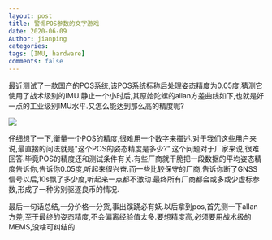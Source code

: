 ```yaml
---
layout: post
title: 警惕POS参数的文字游戏
date: 2020-06-09
Author: jianping
categories: 
tags: [IMU, hardware]
comments: false
---
```


最近测试了一款国产的POS系统,该POS系统标称后处理姿态精度为0.05度,猜测它使用了战术级别的IMU.静止一个小时后,其原始陀螺的allan方差曲线如下,也就是好一点的工业级别IMU水平.又怎么能达到那么高的精度呢?


![](https://pic.downk.cc/item/5edf4bebc2a9a83be5caf713.jpg)


仔细想了一下,衡量一个POS的精度,很难用一个数字来描述.对于我们这些用户来说,最直接的问法就是"这个POS的姿态精度是多少?".这个问题对于厂家来说,很难回答.毕竟POS的精度还和测试条件有关.有些厂商就干脆把一段数据的平均姿态精度告诉你,告诉你0.05度,听起来很兴奋.而一些比较保守的厂商,告诉你断了GNSS信号以后,10s飘了多少度,听起来一点都不激动.最终所有厂商都会或多或少虚标参数,形成了一种劣别驱逐良币的情况.


最后一句话总结,一分价格一分货,事出蹊跷必有妖.以后拿到pos,首先测一下allan方差,至于最终的姿态精度,不会偏离经验值太多.要想精度高,必须要用战术级的MEMS,没啥可纠结的.